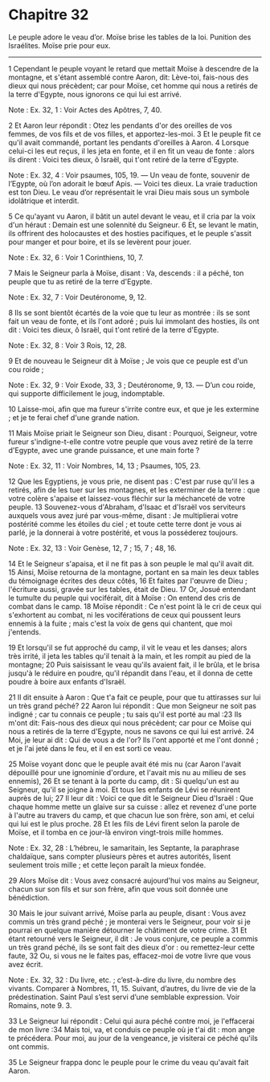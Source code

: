 # Chapitre 32

Le peuple adore le veau d’or.
Moïse brise les tables de la loi.
Punition des Israélites.
Moïse prie pour eux.

***

1 Cependant le peuple voyant le retard que mettait Moïse à descendre de la montagne, et s'étant assemblé contre Aaron, dit: Lève-toi, fais-nous des dieux qui nous précèdent; car pour Moïse, cet homme qui nous a retirés de la terre d'Egypte, nous ignorons ce qui lui est arrivé.

<span class="bible-note">Note : </span> Ex. 32, 1 : Voir Actes des Apôtres, 7, 40.

2 Et Aaron leur répondit : Otez les pendants d'or des oreilles de vos femmes, de vos fils et de vos filles, et apportez-les-moi. 3 Et le peuple fit ce qu'il avait commandé, portant les pendants d'oreilles à Aaron. 4 Lorsque celui-ci les eut reçus, il les jeta en fonte, et il en fit un veau de fonte : alors ils dirent : Voici tes dieux, ô Israël, qui t'ont retiré de la terre d'Egypte.

<span class="bible-note">Note : </span> Ex. 32, 4 : Voir psaumes, 105, 19. ― Un veau de fonte, souvenir de l’Egypte, où l’on adorait le bœuf Apis. ― Voici tes dieux. La vraie traduction est ton Dieu. Le veau d’or représentait le vrai Dieu mais sous un symbole idolâtrique et interdit.

5 Ce qu'ayant vu Aaron, il bâtit un autel devant le veau, et il cria par la voix d'un héraut : Demain est une solennité du Seigneur. 6 Et, se levant le matin, ils offrirent des holocaustes et des hosties pacifiques, et le peuple s'assit pour manger et pour boire, et ils se levèrent pour jouer.

<span class="bible-note">Note : </span> Ex. 32, 6 : Voir 1 Corinthiens, 10, 7.


7 Mais le Seigneur parla à Moïse, disant : Va, descends : il a péché, ton peuple que tu as retiré de la terre d'Egypte.

<span class="bible-note">Note : </span> Ex. 32, 7 : Voir Deutéronome, 9, 12.

8 Ils se sont bientôt écartés de la voie que tu leur as montrée : ils se sont fait un veau de fonte, et ils l'ont adoré ; puis lui immolant des hosties, ils ont dit : Voici tes dieux, ô Israël, qui t'ont retiré de la terre d'Egypte.

<span class="bible-note">Note : </span> Ex. 32, 8 : Voir 3 Rois, 12, 28.

9 Et de nouveau le Seigneur dit à Moïse ; Je vois que ce peuple est d'un cou roide ;

<span class="bible-note">Note : </span> Ex. 32, 9 : Voir Exode, 33, 3 ; Deutéronome, 9, 13. ― D’un cou roide, qui supporte difficilement le joug, indomptable.

10 Laisse-moi, afin que ma fureur s'irrite contre eux, et que je les extermine ; et je te ferai chef d'une grande nation.


11 Mais Moïse priait le Seigneur son Dieu, disant : Pourquoi, Seigneur, votre fureur s'indigne-t-elle contre votre peuple que vous avez retiré de la terre d'Egypte, avec une grande puissance, et une main forte ?

<span class="bible-note">Note : </span> Ex. 32, 11 : Voir Nombres, 14, 13 ; Psaumes, 105, 23.

12 Que les Egyptiens, je vous prie, ne disent pas : C'est par ruse qu'il les a retirés, afin de les tuer sur les montagnes, et les exterminer de la terre : que votre colère s'apaise et laissez-vous fléchir sur la méchanceté de votre peuple. 13 Souvenez-vous d'Abraham, d'Isaac et d'Israël vos serviteurs auxquels vous avez juré par vous-même, disant : Je multiplierai votre postérité comme les étoiles du ciel ; et toute cette terre dont je vous ai parlé, je la donnerai à votre postérité, et vous la posséderez toujours.

<span class="bible-note">Note : </span> Ex. 32, 13 : Voir Genèse, 12, 7 ; 15, 7 ; 48, 16.


14 Et le Seigneur s'apaisa, et il ne fit pas à son peuple le mal qu'il avait dit. 15 Ainsi, Moïse retourna de la montagne, portant en sa main les deux tables du témoignage écrites des deux côtés, 16 Et faites par l'œuvre de Dieu ; l'écriture aussi, gravée sur les tables, était de Dieu. 17 Or, Josué entendant le tumulte du peuple qui vociférait, dit à Moïse : On entend des cris de combat dans le camp. 18 Moïse répondit : Ce n'est point là le cri de ceux qui s'exhortent au combat, ni les vociférations de ceux qui poussent leurs ennemis à la fuite ; mais c'est la voix de gens qui chantent, que moi j'entends.

19 Et lorsqu'il se fut approché du camp, il vit le veau et les danses; alors très irrité, il jeta les tables qu'il tenait à la main, et les rompit au pied de la montagne; 20 Puis saisissant le veau qu'ils avaient fait, il le brûla, et le brisa jusqu'à le réduire en poudre, qu'il répandit dans l'eau, et il donna de cette poudre à boire aux enfants d'Israël.


21 Il dit ensuite à Aaron : Que t'a fait ce peuple, pour que tu attirasses sur lui un très grand péché? 22 Aaron lui répondit : Que mon Seigneur ne soit pas indigné ; car tu connais ce peuple ; tu sais qu'il est porté au mal :23 Ils m'ont dit: Fais-nous des dieux qui nous précèdent; car pour ce Moïse qui nous a retirés de la terre d'Egypte, nous ne savons ce qui lui est arrivé. 24 Moi, je leur ai dit : Qui de vous a de l'or? Ils l'ont apporté et me l'ont donné ; et je l'ai jeté dans le feu, et il en est sorti ce veau.


25 Moïse voyant donc que le peuple avait été mis nu (car Aaron l'avait dépouillé pour une ignominie d'ordure, et l'avait mis nu au milieu de ses ennemis), 26 Et se tenant à la porte du camp, dit : Si quelqu'un est au Seigneur, qu'il se joigne à moi. Et tous les enfants de Lévi se réunirent auprès de lui; 27 Il leur dit : Voici ce que dit le Seigneur Dieu d'Israël : Que chaque homme mette un glaive sur sa cuisse : allez et revenez d'une porte à l'autre au travers du camp, et que chacun lue son frère, son ami, et celui qui lui est le plus proche. 28 Et les fils de Lévi firent selon la parole de Moïse, et il tomba en ce jour-là environ vingt-trois mille hommes.

<span class="bible-note">Note : </span> Ex. 32, 28 : L’hébreu, le samaritain, les Septante, la paraphrase chaldaïque, sans compter plusieurs pères et autres autorités, lisent seulement trois mille ; et cette leçon paraît la mieux fondée.

29 Alors Moïse dit : Vous avez consacré aujourd'hui vos mains au Seigneur, chacun sur son fils et sur son frère, afin que vous soit donnée une bénédiction.


30 Mais le jour suivant arrivé, Moïse parla au peuple, disant : Vous avez commis un très grand péché ; je monterai vers le Seigneur, pour voir si je pourrai en quelque manière détourner le châtiment de votre crime. 31 Et étant retourné vers le Seigneur, il dit : Je vous conjure, ce peuple a commis un très grand péché, ils se sont fait des dieux d'or : ou remettez-leur cette faute, 32 Ou, si vous ne le faites pas, effacez-moi de votre livre que vous avez écrit.

<span class="bible-note">Note : </span> Ex. 32, 32 : Du livre, etc. ; c’est-à-dire du livre, du nombre des vivants. Comparer à Nombres, 11, 15. Suivant, d’autres, du livre de vie de la prédestination. Saint Paul s’est servi d’une semblable expression. Voir Romains, note 9. 3.

33 Le Seigneur lui répondit : Celui qui aura péché contre moi, je l'effacerai de mon livre :34 Mais toi, va, et conduis ce peuple où je t'ai dit : mon ange te précédera. Pour moi, au jour de la vengeance, je visiterai ce péché qu'ils ont commis.


35 Le Seigneur frappa donc le peuple pour le crime du veau qu'avait fait Aaron.

